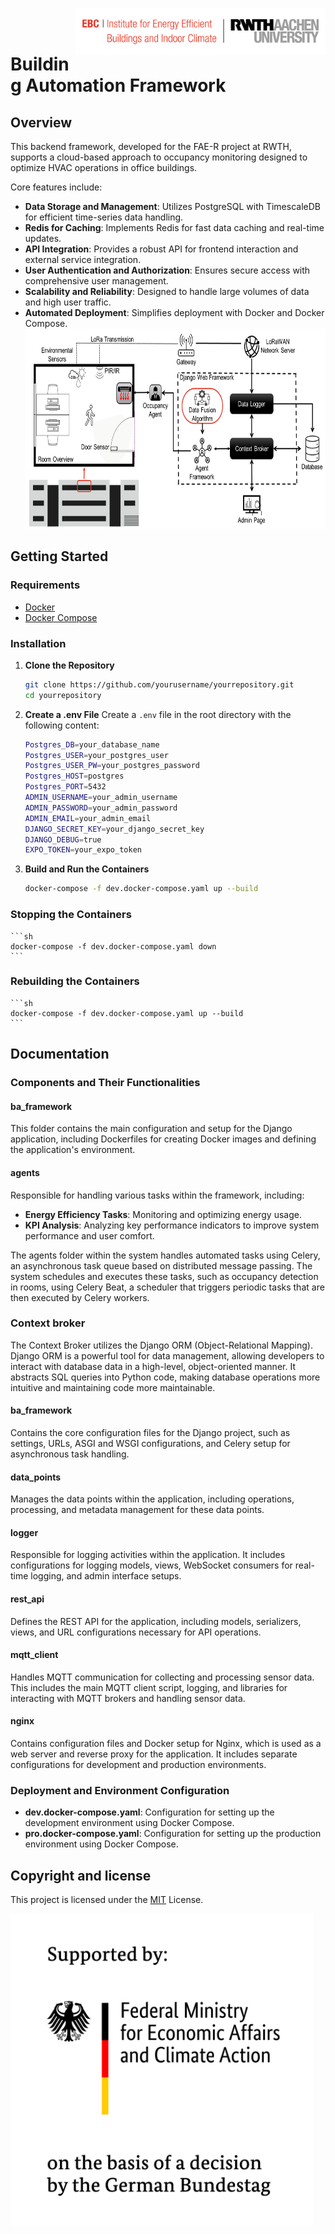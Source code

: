 <a href="https://www.ebc.eonerc.rwth-aachen.de/"> <img src="logos/ebc-rwth-Logo.png" alt="EBC" title="EBC" align="right" width="400"/> </a>

<br/><br/>

# Building Automation Framework

<a href="https://www.fubic.energy" alt="Project logo" title="FUBIC All Electricity - Realization" height="170"/> </a>

## Overview
This backend framework, developed for the FAE-R project at RWTH, supports a cloud-based approach to occupancy monitoring designed to optimize HVAC operations in office buildings. 

Core features include:

- **Data Storage and Management**: Utilizes PostgreSQL with TimescaleDB for efficient time-series data handling.
- **Redis for Caching**: Implements Redis for fast data caching and real-time updates.
- **API Integration**: Provides a robust API for frontend interaction and external service integration.
- **User Authentication and Authorization**: Ensures secure access with comprehensive user management.
- **Scalability and Reliability**: Designed to handle large volumes of data and high user traffic.
- **Automated Deployment**: Simplifies deployment with Docker and Docker Compose.
<a> <img alt="Architecture" src="logos/Picture1.png" height="320"> </a>
## Getting Started

### Requirements
- [Docker](https://docs.docker.com/get-docker/)
- [Docker Compose](https://docs.docker.com/compose/install/)

### Installation

1. **Clone the Repository**
    ```sh
    git clone https://github.com/yourusername/yourrepository.git
    cd yourrepository
    ```

2. **Create a .env File**
    Create a `.env` file in the root directory with the following content:
    ```sh
    Postgres_DB=your_database_name
    Postgres_USER=your_postgres_user
    Postgres_USER_PW=your_postgres_password
    Postgres_HOST=postgres
    Postgres_PORT=5432
    ADMIN_USERNAME=your_admin_username
    ADMIN_PASSWORD=your_admin_password
    ADMIN_EMAIL=your_admin_email
    DJANGO_SECRET_KEY=your_django_secret_key
    DJANGO_DEBUG=true
    EXPO_TOKEN=your_expo_token
    ```

3. **Build and Run the Containers**
    ```sh
    docker-compose -f dev.docker-compose.yaml up --build
    ```

### Stopping the Containers
    ```sh
    docker-compose -f dev.docker-compose.yaml down
    ```

### Rebuilding the Containers
    ```sh
    docker-compose -f dev.docker-compose.yaml up --build
    ```

## Documentation

### Components and Their Functionalities

#### ba_framework
This folder contains the main configuration and setup for the Django application, including Dockerfiles for creating Docker images and defining the application's environment.

#### agents
Responsible for handling various tasks within the framework, including:
- **Energy Efficiency Tasks**: Monitoring and optimizing energy usage.
- **KPI Analysis**: Analyzing key performance indicators to improve system performance and user comfort.

The agents folder within the system handles automated tasks using Celery, an asynchronous task queue based on distributed message passing. The system schedules and executes these tasks, such as occupancy detection in rooms, using Celery Beat, a scheduler that triggers periodic tasks that are then executed by Celery workers.

### Context broker
The Context Broker utilizes the Django ORM (Object-Relational Mapping). Django ORM is a powerful tool for data management, allowing developers to interact with database data in a high-level, object-oriented manner. It abstracts SQL queries into Python code, making database operations more intuitive and maintaining code more maintainable.

#### ba_framework 
Contains the core configuration files for the Django project, such as settings, URLs, ASGI and WSGI configurations, and Celery setup for asynchronous task handling.

#### data_points
Manages the data points within the application, including operations, processing, and metadata management for these data points.

#### logger
Responsible for logging activities within the application. It includes configurations for logging models, views, WebSocket consumers for real-time logging, and admin interface setups.

#### rest_api
Defines the REST API for the application, including models, serializers, views, and URL configurations necessary for API operations.

#### mqtt_client
Handles MQTT communication for collecting and processing sensor data. This includes the main MQTT client script, logging, and libraries for interacting with MQTT brokers and handling sensor data.

#### nginx
Contains configuration files and Docker setup for Nginx, which is used as a web server and reverse proxy for the application. It includes separate configurations for development and production environments.

### Deployment and Environment Configuration
- **dev.docker-compose.yaml**: Configuration for setting up the development environment using Docker Compose.
- **pro.docker-compose.yaml**: Configuration for setting up the production environment using Docker Compose.

## Copyright and license

This project is licensed under the [MIT][license-M] License.

<a href="https://www.bmwk.de/Navigation/DE/Home/home.html"> <img alt="Funding Source 1" src="logos/BMWK_Fz_2017_Office_Farbe_en.png" height="500"> </a>

[license-image-M]: https://img.shields.io/badge/license-MIT-blue
[license-M]: http://doge.mit-license.org
